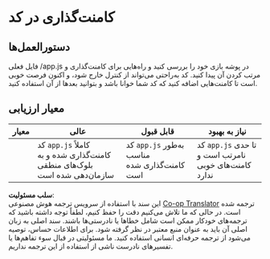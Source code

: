 <!--
CO_OP_TRANSLATOR_METADATA:
{
  "original_hash": "ccfcd8c2932761359fbaff3d6b01ace4",
  "translation_date": "2025-08-24T12:32:59+00:00",
  "source_file": "6-space-game/3-moving-elements-around/assignment.md",
  "language_code": "fa"
}
-->
# کامنت‌گذاری در کد

## دستورالعمل‌ها

فایل فعلی /app.js در پوشه بازی خود را بررسی کنید و راه‌هایی برای کامنت‌گذاری و مرتب کردن آن پیدا کنید. کد به‌راحتی می‌تواند از کنترل خارج شود، و اکنون فرصت خوبی است تا کامنت‌هایی اضافه کنید که کد شما خوانا باشد و بتوانید بعدها از آن استفاده کنید.

## معیار ارزیابی

| معیار     | عالی                                                              | قابل قبول                           | نیاز به بهبود                                                  |
| --------- | ------------------------------------------------------------------ | ------------------------------------ | -------------------------------------------------------------- |
|           | کد `app.js` کاملاً کامنت‌گذاری شده و به بلوک‌های منطقی سازمان‌دهی شده است | کد `app.js` به‌طور مناسب کامنت‌گذاری شده است | کد `app.js` تا حدی نامرتب است و کامنت‌های خوبی ندارد           |

**سلب مسئولیت**:  
این سند با استفاده از سرویس ترجمه هوش مصنوعی [Co-op Translator](https://github.com/Azure/co-op-translator) ترجمه شده است. در حالی که ما تلاش می‌کنیم دقت را حفظ کنیم، لطفاً توجه داشته باشید که ترجمه‌های خودکار ممکن است شامل خطاها یا نادرستی‌ها باشند. سند اصلی به زبان اصلی آن باید به عنوان منبع معتبر در نظر گرفته شود. برای اطلاعات حساس، توصیه می‌شود از ترجمه حرفه‌ای انسانی استفاده کنید. ما مسئولیتی در قبال سوء تفاهم‌ها یا تفسیرهای نادرست ناشی از استفاده از این ترجمه نداریم.